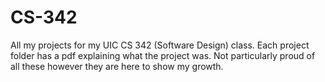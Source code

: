 # CS-342 
All my projects for my UIC CS 342 (Software Design) class. Each project folder has a pdf explaining what the project was. Not particularly proud of all these however they are here to show my growth. 
